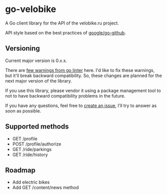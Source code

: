 # go-velobike

A Go client library for the API of the velobike.ru project.

API style based on the best practices of [google/go-github](https://github.com/google/go-github).

## Versioning

Current major version is 0.x.x.

There are [few warnings from go linter](https://github.com/rumyantseva/go-velobike/issues/2) here. I'd like to fix these warnings, but it'll break backward compatibility. So, these changes are planned for the next major version of the library.

If you use this library, please vendor it using a package management tool to not to have backward compatibility problems in the future. 

If you have any questions, feel free to [create an issue](https://github.com/rumyantseva/go-velobike/issues/new), I'll try to answer as soon as possible.

## Supported methods

* GET /profile
* POST /profile/authorize
* GET /ride/parkings
* GET /ride/history

## Roadmap

* Add electric bikes
* Add GET /content/news method
